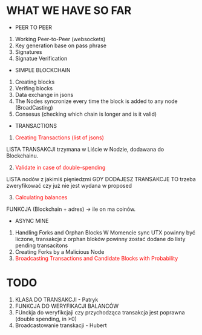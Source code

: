 # WHAT WE HAVE SO FAR

* PEER TO PEER
1. Working Peer-to-Peer (websockets)
2. Key generation base on pass phrase
3. Signatures
4. Signatue Verification

* SIMPLE BLOCKCHAIN
1. Creating blocks
2. Verifing blocks
3. Data exchange in jsons
4. The Nodes syncronize every time the block is added to any node (BroadCasting)
5. Consesus (checking which chain is longer and  is it valid)

* TRANSACTIONS
1. <span style="color:red">Creating Transactions (list of jsons)</span>

LISTA TRANSAKCJI trzymana w Liście w Nodzie, dodawana do Blockchainu. 

2. <span style="color:red">Validate in case of double-spending</span>

LISTA nodów z  jakimiś pięniedzmi
GDY DODAJESZ TRANSAKCJE TO trzeba zweryfikować czy już nie jest wydana w proposed  

3. <span style="color:red">Calculating balances</span>

FUNKCJA (Blockchain + adres) -> ile on ma coinów.

* ASYNC MINE
1. Handling Forks and Orphan Blocks
W Momencie sync UTX powinny być liczone, transakcje z orphan bloków powinny zostać dodane do listy pending transacitons
2. Creating Forks by a Malicious Node
3. <span style="color:red">Broadcasting Transactions and Candidate Blocks with Probability</span>



# TODO 
1. KLASA DO TRANSAKCJI - Patryk 
2. FUNKCJA DO WERYFIKACJI BALANCÓW  
3. FUnckja do weryfikcjaji czy przychodząca transakcja jest poprawna (double spending, in >0)
4. Broadcastowanie transkacji - Hubert 
